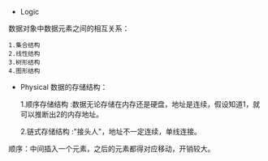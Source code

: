 - Logic 

数据对象中数据元素之间的相互关系：
  
    1.集合结构
    2.线性结构
    3.树形结构
    4.图形结构
    
- Physical
    数据的存储结构：

    1.顺序存储结构 :数据无论存储在内存还是硬盘，地址是连续，假设知道1，就可以推断出2的内存地址。
    
    2.链式存储结构 :"接头人"，地址不一定连续，单线连接。 
    


顺序：中间插入一个元素，之后的元素都得对应移动，开销较大。

    
  
